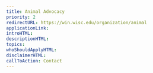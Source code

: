 ```yaml
---
title: Animal Advocacy
priority: 2
redirectURL: https://win.wisc.edu/organization/animal
applicationLink:
introHTML:
descriptionHTML:
topics:
whoShouldApplyHTML:
disclaimerHTML:
callToAction: Contact
---
```

